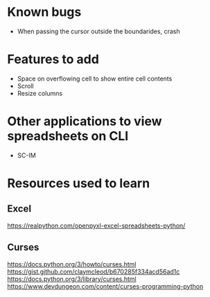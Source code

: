 
# Known bugs

- When passing the cursor outside the boundarides, crash



# Features to add

- Space on overflowing cell to show entire cell contents
- Scroll
- Resize columns



# Other applications to view spreadsheets on CLI

- SC-IM



# Resources used to learn

## Excel

https://realpython.com/openpyxl-excel-spreadsheets-python/


## Curses

https://docs.python.org/3/howto/curses.html
https://gist.github.com/claymcleod/b670285f334acd56ad1c
https://docs.python.org/3/library/curses.html
https://www.devdungeon.com/content/curses-programming-python


